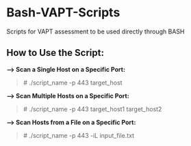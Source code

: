 # Bash-VAPT-Scripts
Scripts for VAPT assessment to be used directly through BASH

## How to Use the Script:

**--> Scan a Single Host on a Specific Port:**
>\# ./script_name -p 443 target_host

**--> Scan Multiple Hosts on a Specific Port:**
>\# ./script_name -p 443 target_host1 target_host2

**--> Scan Hosts from a File on a Specific Port:**
>\# ./script_name -p 443 -iL input_file.txt
